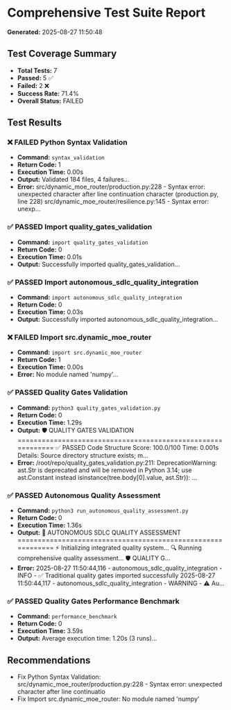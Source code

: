 # Comprehensive Test Suite Report

**Generated:** 2025-08-27 11:50:48

## Test Coverage Summary

- **Total Tests:** 7
- **Passed:** 5 ✅
- **Failed:** 2 ❌
- **Success Rate:** 71.4%
- **Overall Status:** FAILED

## Test Results

### ❌ FAILED Python Syntax Validation

- **Command:** `syntax_validation`
- **Return Code:** 1
- **Execution Time:** 0.00s
- **Output:** Validated 184 files, 4 failures...
- **Error:** src/dynamic_moe_router/production.py:228 - Syntax error: unexpected character after line continuation character (production.py, line 228)
src/dynamic_moe_router/resilience.py:145 - Syntax error: unexp...

### ✅ PASSED Import quality_gates_validation

- **Command:** `import quality_gates_validation`
- **Return Code:** 0
- **Execution Time:** 0.01s
- **Output:** Successfully imported quality_gates_validation...

### ✅ PASSED Import autonomous_sdlc_quality_integration

- **Command:** `import autonomous_sdlc_quality_integration`
- **Return Code:** 0
- **Execution Time:** 0.03s
- **Output:** Successfully imported autonomous_sdlc_quality_integration...

### ❌ FAILED Import src.dynamic_moe_router

- **Command:** `import src.dynamic_moe_router`
- **Return Code:** 1
- **Execution Time:** 0.00s
- **Error:** No module named 'numpy'...

### ✅ PASSED Quality Gates Validation

- **Command:** `python3 quality_gates_validation.py`
- **Return Code:** 0
- **Execution Time:** 1.29s
- **Output:** 🛡️ QUALITY GATES VALIDATION
============================================================
✅ PASSED Code Structure
    Score: 100.0/100
    Time: 0.001s
    Details: Source directory structure exists; m...
- **Error:** /root/repo/quality_gates_validation.py:211: DeprecationWarning: ast.Str is deprecated and will be removed in Python 3.14; use ast.Constant instead
  isinstance(tree.body[0].value, ast.Str)):
...

### ✅ PASSED Autonomous Quality Assessment

- **Command:** `python3 run_autonomous_quality_assessment.py`
- **Return Code:** 0
- **Execution Time:** 1.36s
- **Output:** 🚀 AUTONOMOUS SDLC QUALITY ASSESSMENT
============================================================
⚡ Initializing integrated quality system...
🔍 Running comprehensive quality assessment...
🛡️ QUALITY G...
- **Error:** 2025-08-27 11:50:44,116 - autonomous_sdlc_quality_integration - INFO - ✅ Traditional quality gates imported successfully
2025-08-27 11:50:44,117 - autonomous_sdlc_quality_integration - WARNING - ⚠️ Au...

### ✅ PASSED Quality Gates Performance Benchmark

- **Command:** `performance_benchmark`
- **Return Code:** 0
- **Execution Time:** 3.59s
- **Output:** Average execution time: 1.20s (3 runs)...

## Recommendations

- Fix Python Syntax Validation: src/dynamic_moe_router/production.py:228 - Syntax error: unexpected character after line continuatio
- Fix Import src.dynamic_moe_router: No module named 'numpy'
